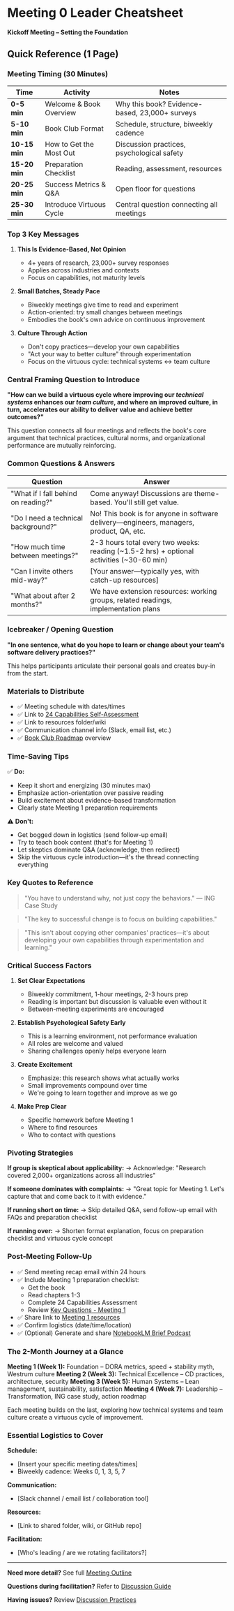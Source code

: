 # Meeting 0 Leader Cheatsheet

**Kickoff Meeting – Setting the Foundation**

## Quick Reference (1 Page)

### Meeting Timing (30 Minutes)

| Time | Activity | Notes |
|------|----------|-------|
| **0-5 min** | Welcome & Book Overview | Why this book? Evidence-based, 23,000+ surveys |
| **5-10 min** | Book Club Format | Schedule, structure, biweekly cadence |
| **10-15 min** | How to Get the Most Out | Discussion practices, psychological safety |
| **15-20 min** | Preparation Checklist | Reading, assessment, resources |
| **20-25 min** | Success Metrics & Q&A | Open floor for questions |
| **25-30 min** | Introduce Virtuous Cycle | Central question connecting all meetings |

### Top 3 Key Messages

1. **This Is Evidence-Based, Not Opinion**
   - 4+ years of research, 23,000+ survey responses
   - Applies across industries and contexts
   - Focus on capabilities, not maturity levels

2. **Small Batches, Steady Pace**
   - Biweekly meetings give time to read and experiment
   - Action-oriented: try small changes between meetings
   - Embodies the book's own advice on continuous improvement

3. **Culture Through Action**
   - Don't copy practices—develop your own capabilities
   - "Act your way to better culture" through experimentation
   - Focus on the virtuous cycle: technical systems ↔ team culture

### Central Framing Question to Introduce

**"How can we build a virtuous cycle where improving our _technical systems_ enhances our _team culture_, and where an improved culture, in turn, accelerates our ability to deliver value and achieve better outcomes?"**

This question connects all four meetings and reflects the book's core argument that technical practices, cultural norms, and organizational performance are mutually reinforcing.

### Common Questions & Answers

| Question | Answer |
|----------|--------|
| "What if I fall behind on reading?" | Come anyway! Discussions are theme-based. You'll still get value. |
| "Do I need a technical background?" | No! This book is for anyone in software delivery—engineers, managers, product, QA, etc. |
| "How much time between meetings?" | 2-3 hours total every two weeks: reading (~1.5-2 hrs) + optional activities (~30-60 min) |
| "Can I invite others mid-way?" | [Your answer—typically yes, with catch-up resources] |
| "What about after 2 months?" | We have extension resources: working groups, related readings, implementation plans |

### Icebreaker / Opening Question

**"In one sentence, what do you hope to learn or change about your team's software delivery practices?"**

This helps participants articulate their personal goals and creates buy-in from the start.

### Materials to Distribute

- ✅ Meeting schedule with dates/times
- ✅ Link to [24 Capabilities Self-Assessment](../../assessments/24-capabilities-assessment.md)
- ✅ Link to resources folder/wiki
- ✅ Communication channel info (Slack, email list, etc.)
- ✅ [Book Club Roadmap](../../book-club-roadmap.md) overview

### Time-Saving Tips

✅ **Do:**
- Keep it short and energizing (30 minutes max)
- Emphasize action-orientation over passive reading
- Build excitement about evidence-based transformation
- Clearly state Meeting 1 preparation requirements

⚠️ **Don't:**
- Get bogged down in logistics (send follow-up email)
- Try to teach book content (that's for Meeting 1)
- Let skeptics dominate Q&A (acknowledge, then redirect)
- Skip the virtuous cycle introduction—it's the thread connecting everything

### Key Quotes to Reference

> "You have to understand why, not just copy the behaviors." — ING Case Study

> "The key to successful change is to focus on building capabilities."

> "This isn't about copying other companies' practices—it's about developing your own capabilities through experimentation and learning."

### Critical Success Factors

1. **Set Clear Expectations**
   - Biweekly commitment, 1-hour meetings, 2-3 hours prep
   - Reading is important but discussion is valuable even without it
   - Between-meeting experiments are encouraged

2. **Establish Psychological Safety Early**
   - This is a learning environment, not performance evaluation
   - All roles are welcome and valued
   - Sharing challenges openly helps everyone learn

3. **Create Excitement**
   - Emphasize: this research shows what actually works
   - Small improvements compound over time
   - We're going to learn together and improve as we go

4. **Make Prep Clear**
   - Specific homework before Meeting 1
   - Where to find resources
   - Who to contact with questions

### Pivoting Strategies

**If group is skeptical about applicability:**
→ Acknowledge: "Research covered 2,000+ organizations across all industries"

**If someone dominates with complaints:**
→ "Great topic for Meeting 1. Let's capture that and come back to it with evidence."

**If running short on time:**
→ Skip detailed Q&A, send follow-up email with FAQs and preparation checklist

**If running over:**
→ Shorten format explanation, focus on preparation checklist and virtuous cycle concept

### Post-Meeting Follow-Up

- ✅ Send meeting recap email within 24 hours
- ✅ Include Meeting 1 preparation checklist:
  - Get the book
  - Read chapters 1-3
  - Complete 24 Capabilities Assessment
  - Review [Key Questions - Meeting 1](../../key-questions.md#meeting-1)
- ✅ Share link to [Meeting 1 resources](../meeting-1/)
- ✅ Confirm logistics (date/time/location)
- ✅ (Optional) Generate and share [NotebookLM Brief Podcast](../../notebooklm-prompts/podcasts/brief.md)

### The 2-Month Journey at a Glance

**Meeting 1 (Week 1):** Foundation – DORA metrics, speed + stability myth, Westrum culture
**Meeting 2 (Week 3):** Technical Excellence – CD practices, architecture, security
**Meeting 3 (Week 5):** Human Systems – Lean management, sustainability, satisfaction
**Meeting 4 (Week 7):** Leadership – Transformation, ING case study, action roadmap

Each meeting builds on the last, exploring how technical systems and team culture create a virtuous cycle of improvement.

### Essential Logistics to Cover

**Schedule:**
- [Insert your specific meeting dates/times]
- Biweekly cadence: Weeks 0, 1, 3, 5, 7

**Communication:**
- [Slack channel / email list / collaboration tool]

**Resources:**
- [Link to shared folder, wiki, or GitHub repo]

**Facilitation:**
- [Who's leading / are we rotating facilitators?]

---

**Need more detail?** See full [Meeting Outline](outline.md)

**Questions during facilitation?** Refer to [Discussion Guide](discussion-guide.md)

**Having issues?** Review [Discussion Practices](../../activities/discussion-practices.md)
